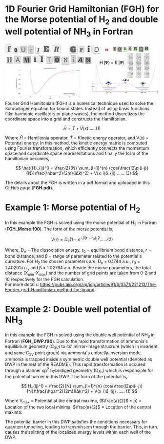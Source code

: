 # 1D Fourier Grid Hamiltonian (FGH) for the Morse potential of H<sub>2</sub> and double well potential of NH<sub>3</sub> in Fortran 
![image alt](https://github.com/atomicadi/Fourier-Grid-Hamiltonian_for-the-double-well-potential-of-ammonia_in-Fortran/blob/e337da37fbc176ae7765c56a2dc8750cec082dbe/Untitled.001.png)
Fourier Grid Hamiltonian (FGH) is a numerical technique used to solve the Schrodinger equation for bound states. Instead of using basis functions (like harmonic oscillators or plane waves), the method discretizes the coordinate space into a grid and constructs the Hamiltonian.
<p align="center">


$$
\hat{H} =  \hat{T} + \hat{V}(x)  ...... (1)
$$


</p>

Where $\hat{H}$ = Hamiltonia operator, $\hat{T}$ = Kinetic energy operator, and V(x) = Potential energy. In this method, the kinetic energy matrix is computed using Fourier transformation, which efficiently connects the momentum space and coordinate space representations and finally the form of the hamiltonian becomes,
<p align="center">


$$
\hat{H}_{ij}^0 = \frac{2}{N} \sum_{l=1}^{n} (cos(\frac{l2\pi(i-j)}{N})\frac{\hbar^2}{2m}(lΔk)^2) + V(x_i)δ_{ij}  ...... (3)
$$


</p>

The delails about the FGH is written in a pdf format and uploaded in this GitHub page (**FGH.pdf**).

# Example 1: Morse potential of H<sub>2</sub>
In this example the FGH is solved using the morse potential of H<sub>2</sub> in Fortran (**FGH_Morse.f90**). The form of the morse potential is,
<p align="center">


$$
V(r) = D_e (1 - e^{-β(r-r_0)})^2 ...... (2)
$$


</p>

Where, D<sub>e</sub> = The dissociation energy, r<sub>0</sub> = equilibrium bond distance, r = bond distance, and β = range of parameter related to the potential's curvature. For H<sub>2</sub> the chosen parameters are, D<sub>e</sub> = 0.1744 a.u., r<sub>0</sub> = 1.40201a.u., and β = 1.02764 a.u. Beside the morse parameters, the total distance (X<sub>min</sub>-X<sub>max</sub>) and the number of grid points are taken from 0-2 and 10 respectively for the FGH calculation.\
For more detalis: https://pubs.aip.org/aip/jcp/article/91/6/3571/221213/The-Fourier-grid-Hamiltonian-method-for-bound

# Example 2: Double well potential of NH<sub>3</sub>
In this example the FGH is solved using the double well potential of NH<sub>3</sub> in Fortran (**FGH_DWP.f90**). Due to the rapid transformation of ammonia's equilibrium geometry (C<sub>3V</sub>) to its' mirror-image strucrure (which in invarient and same C<sub>3V</sub> point group) via ammonia's umbrella inversion mode, ammonia is trapped inside a symmetric double well potential (denoted as DWP in the rest of the README). This rapid transformation is occured through a planner sp<sup>2</sup> hybridiged geometry (D<sub>3h</sub>) which is responsiple for the potential barrier in this DWP. The form of the potential is,
<p align="center">


$$
H_{ij}^0 = \frac{2}{N} \sum_{l=1}^{n} (cos(\frac{l2\pi(i-j)}{N})\frac{\hbar^2}{2m}(lΔk)^2) + V(x_i)δ_{ij}  ...... (1)
$$


</p>

Where V<sub>max</sub> = Potential at the central maxima, ($\frac{a}{2}$ ± b) = Location of the two local minima, $\frac{a}{2}$ = Location of the central maxima.

The potential barrier in this DWP satisfies the conditions necessary for quantum tunneling, leading to transmission through the barrier. This, in turn, causes the splitting of the localized energy levels within each well of the DWP.

